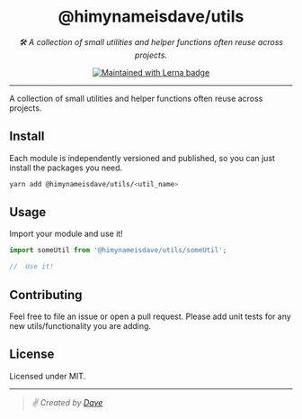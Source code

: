 <div align="center" margin="0 auto 20px">
  <h1>@himynameisdave/utils</h1>
  <p style="font-style: italic;">
    🛠 A collection of small utilities and helper functions often reuse across projects.
  </p>
  <div>
    <a href="https://lerna.js.org/">
      <img src="https://img.shields.io/badge/maintained%20with-lerna-cc00ff.svg" alt="Maintained with Lerna badge" />
    </a>
    <!-- <a href='https://travis-ci.org/himynameisdave/eslint-config-himynameisdave'>
      <img src="https://api.travis-ci.org/himynameisdave/eslint-config-himynameisdave.svg?branch=master" alt="Travis Badge" />
    </a>
    <a href="https://www.npmjs.com/package/eslint-config-himynameisdave">
      <img alt="npm" src="https://img.shields.io/npm/v/eslint-config-himynameisdave?color=%2300aacc&label=version&logo=eslint-config-himynameisdave">
    </a>
    <a href="https://www.npmjs.com/browse/depended/eslint-config-himynameisdave">
      <img alt="Dependents (via libraries.io)" src="https://img.shields.io/librariesio/dependents/npm/eslint-config-himynameisdave?label=used%20by">
    </a> -->
  </div>
</div>

---

A collection of small utilities and helper functions often reuse across projects.

## Install

Each module is independently versioned and published, so you can just install the packages you need.

```bash
yarn add @himynameisdave/utils/<util_name>
```

## Usage

Import your module and use it!

```typescript
import someUtil from '@himynameisdave/utils/someUtil';

//  Use it!
```

## Contributing

Feel free to file an issue or open a pull request. Please add unit tests for any new utils/functionality you are adding.

## License

Licensed under MIT.

---

> _✌️ Created by [Dave](https://himynameisdave.com)_
